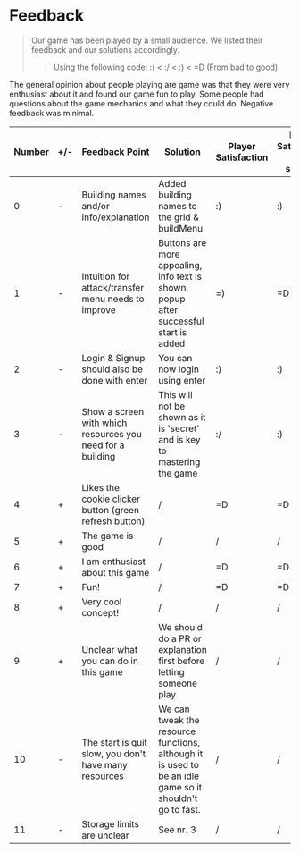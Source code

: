 # Feedback
> Our game has been played by a small audience. We listed their feedback and our solutions accordingly.
>> Using the following code: :( < :/ < :) < =D (From bad to good)

The general opinion about people playing are game was that they were very enthusiast about it and found our game fun to play. 
Some people had questions about the game mechanics and what they could do.
Negative feedback was minimal. 

| Number | +/- | Feedback Point                                             | Solution                                                                                                | Player Satisfaction | Player Satisfaction after solution |
|--------|-----|------------------------------------------------------------|---------------------------------------------------------------------------------------------------------|---------------------|------------------------------------|
| 0      | -   | Building names and/or info/explanation                     | Added building names to the grid & buildMenu                                                            | :)                  | :)                                 | 
| 1      | -   | Intuition for attack/transfer menu needs to improve        | Buttons are more appealing, info text is shown, popup after successful start is added                   | =)                  | =D                                 |
| 2      | -   | Login & Signup should also be done with enter              | You can now login using enter                                                                           | :)                  | :)                                 |
| 3      | -   | Show a screen with which resources you need for a building | This will not be shown as it is 'secret' and is key to mastering the game                               | :/                  | :)                                 |
| 4      | +   | Likes the cookie clicker button (green refresh button)     | /                                                                                                       | =D                  | =D                                 |
| 5      | +   | The game is good                                           | /                                                                                                       | /                   | /                                  |
| 6      | +   | I am enthusiast about this game                            | /                                                                                                       | =D                  | =D                                 |
| 7      | +   | Fun!                                                       | /                                                                                                       | =D                  | =D                                 |
| 8      | +   | Very cool concept!                                         | /                                                                                                       | /                   | /                                  |
| 9      | +   | Unclear what you can do in this game                       | We should do a PR or explanation first before letting someone play                                      | /                   | /                                  |
| 10     | -   | The start is quit slow, you don't have many resources      | We can tweak the resource functions, although it is used to be an idle game so it shouldn't go to fast. | /                   | /                                  |
| 11     | -   | Storage limits are unclear                                 | See nr. 3                                                                                               | /                   | /                                  |

